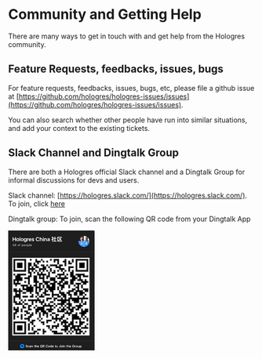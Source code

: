 # Community and Getting Help


There are many ways to get in touch with and get help from the Hologres community.

## Feature Requests, feedbacks, issues, bugs 


For feature requests, feedbacks, issues, bugs, etc, please file a github issue at [https://github.com/hologres/hologres-issues/issues](https://github.com/hologres/hologres-issues/issues).

You can also search whether other people have run into similar situations, and add your context to the existing tickets.


## Slack Channel and Dingtalk Group


There are both a Hologres official Slack channel and a Dingtalk Group for informal discussions for devs and users. 

Slack channel: [https://hologres.slack.com/](https://hologres.slack.com/). To join, click [here](https://join.slack.com/t/hologres/shared_invite/zt-dcv7relz-CfYNN7NUr6_PSAMYXiXYnQ)


Dingtalk group: To join, scan the following QR code from your Dingtalk App 

![qrcode](./images/community_and_getting_help/qrcode.png) 